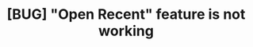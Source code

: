 ---
title: '[BUG] "Open Recent" feature is not working'
redirect_to:
  - 'https://discuss.pencil2d.org/t/bug-open-recent-feature-is-not-working/1069'
---